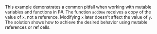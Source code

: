 This example demonstrates a common pitfall when working with mutable variables and functions in F#.  The function `addOne` receives a copy of the value of `x`, not a reference.  Modifying `x` later doesn't affect the value of `y`.  The solution shows how to achieve the desired behavior using mutable references or ref cells.